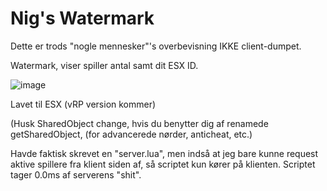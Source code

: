 #  Nig's Watermark

Dette er trods "nogle mennesker"'s overbevisning IKKE client-dumpet. 

Watermark, viser spiller antal samt dit ESX ID.


![image](https://user-images.githubusercontent.com/77595905/115157354-13517000-a089-11eb-897c-96096b0091c6.png)


Lavet til ESX (vRP version kommer)


(Husk SharedObject change, hvis du benytter dig af renamede getSharedObject, (for advancerede nørder, anticheat, etc.)


Havde faktisk skrevet en "server.lua", men indså at jeg bare kunne request aktive spillere fra klient siden af, så scriptet kun kører på klienten.
Scriptet tager 0.0ms af serverens "shit".
